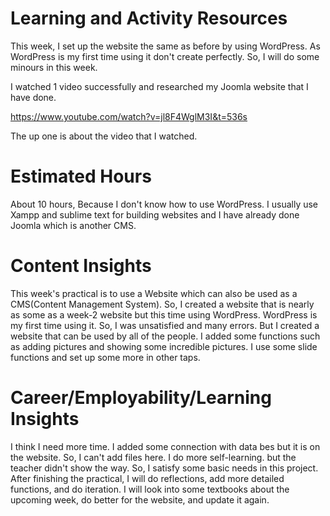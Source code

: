 # Learning and Activity Resources

This week, I set up the website the same as before by using WordPress. As WordPress is my first time using it don't create perfectly. So, I will do some minours in this week.

I watched 1 video successfully and researched my Joomla website that I have done. 

https://www.youtube.com/watch?v=jl8F4WglM3I&t=536s
 
 The up one is about the video that I watched.

# Estimated Hours

About 10 hours, Because I don't know how to use WordPress. I usually use Xampp and sublime text for building websites and I have already done Joomla which is another CMS.

# Content Insights

This week's practical is to use a Website which can also be used as a CMS(Content Management System). So, I created a website that is nearly as some as a week-2 website but this time using WordPress.
WordPress is my first time using it. So, I was unsatisfied and many errors. But I created a website that can be used by all of the people.
I added some functions such as adding pictures and showing some incredible pictures. I use some slide functions and set up some more in other taps.


# Career/Employability/Learning Insights

I think I need more time. I added some connection with data bes but it is on the website. So, I can't add files here. 
I do more self-learning. but the teacher didn't show the way. So, I satisfy some basic needs in this project.
After finishing the practical, I will do reflections, add more detailed functions, and do iteration.
I will look into some textbooks about the upcoming week, do better for the website, and update it again.

